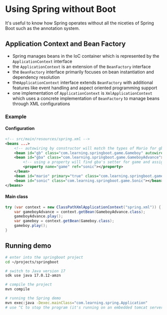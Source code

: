 # Using Spring without Boot

It's useful to know how Spring operates without all the niceties of Spring Boot such as the annotation system.

## Application Context and Bean Factory

- Spring manages beans in the IoC container which is represented by the `ApplicationContext` interface
- the `ApplicationContext` is an extension of the `BeanFactory` interface
- the `BeanFactory` interface primarily focuses on bean instantiation and dependency resolution
- the`ApplicationContext` interface extends `BeanFactory` with additional features like event handling and aspect oriented programming support
- one implementation of `ApplicationContext`  is `XmlApplicationContext` which uses a concrete implementation of `BeanFactory` to manage beans through XML configurations

### Example

#### Configuration

```xml
<!-- src/main/resources/spring.xml -->
<beans ...>
    <!-- autowiring by constructor will match the types of Mario for gb's constructor -->
    <bean id="gb" class="com.learning.springboot.game.Gameboy" autowire="constructor"></bean>
    <bean id="gba" class="com.learning.springboot.game.GameboyAdvance">
        <!-- using a property will find gba's setter for game and assign to it the bean with id "sonic" -->
        <property name="game" ref="sonic"></property>
    </bean>
    <bean id="mario" primary="true" class="com.learning.springboot.game.Mario"></bean>
    <bean id="sonic" class="com.learning.springboot.game.Sonic"></bean>
</beans>
```

#### Main class

```java
try (var context = new ClassPathXmlApplicationContext("spring.xml")) {
    var gameboyAdvance = context.getBean(GameboyAdvance.class);
    gameboyAdvance.play();
    var gameboy = context.getBean(Gameboy.class);
    gameboy.play();
}
```

## Running demo

```bash
# enter into the springboot project
cd ~/projects/springboot

# switch to Java version 17
sdk use java 17.0.12-amzn 

# compile the project
mvn compile

# running the Spring demo
mvn exec:java -Dexec.mainClass="com.learning.spring.Application"
# use ^C to stop the program (it's running on an embedded tomcat server)
```


